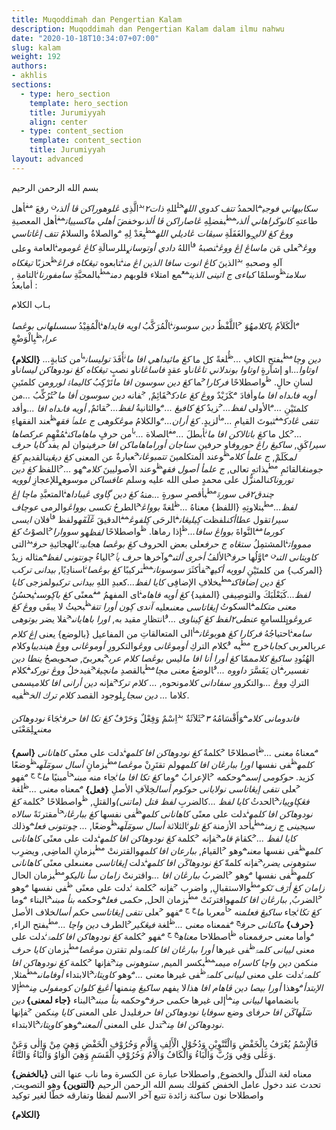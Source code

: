 ```yaml
---
title: Muqoddimah dan Pengertian Kalam
description: Muqoddimah dan Pengertian Kalam dalam ilmu nahwu
date: "2020-10-18T10:34:07+07:00"
slug: kalam
weight: 192
authors:
- akhlis
sections:
  - type: hero_section
    template: hero_section
    title: Jurumiyyah
    align: center
  - type: content_section
    template: content_section
    title: Jurumiyyah
layout: advanced
---
```


<p class="text-khat">بسم الله الرحمن الرحيم</p>

<p class="text-matan">
    <span class="relative"><i class="text-pegon -right-2">سكابيهاني فوجي</i><sup class="text-sup">م</sup>الحمدُ </span>
    <span class="relative"><i class="text-pegon right-4">تتف كدوي الله</i><sup class="text-sup">خ</sup><sup class="text-sub">ل</sup>للهِ </span>
    <span class="relative"><i class="text-pegon right-6">ذات</i><i class="text-rujuk">٢</i><sup class="text-sup">بد</sup>الَّذِى </span>
    <span class="relative"><i class="text-pegon right-6">ڠلوهوراكن ڤا ألذى</i><sup class="text-sup">ن</sup> رفعَ</span>
    <span class="relative"><i class="text-pegon right-0"></i><sup class="text-sup">مف</sup>أهل طاعتهِ </span>
    <span class="relative"><i class="text-pegon right-12">كانوڬراهاني ألذى</i><sup class="text-sup">مط</sup>بفضلِهِ </span>
    <span class="relative"><i class="text-pegon right-12">ڠاصاراكن ڤا ألذى</i>وخفضَ </span>
    <span class="relative"><i class="text-pegon right-12">أهلي ماكسييات</i><sup class="text-sup">مف</sup>أهل المعصيةِ </span>
    <span class="relative"><i class="text-pegon right-12">ووڠ كڠ لالي</i><sub class="text-sub">ج</sub>والغَفَلَةِ</span>
    <span class="relative"><i class="text-pegon right-12">سيڤات ڠاديلي الله</i><sup class="text-sup">مط</sup>بِعَدْ لِهِ </span>
    <span class="relative"><i class="text-pegon right-12"></i><sup class="text-sup">م</sup>والصلاةُ والسلامُ </span>
    <span class="relative"><i class="text-pegon right-12">تتف إڠاتاسي ووڠ</i><sup class="text-sup">خ</sup>على مَن </span>
    <span class="relative"><i class="text-pegon right-12">ماساڠ إڠ ووڠ</i><sup class="text-sup">ن</sup>نصبهُ </span>
    <span class="relative"><i class="text-pegon right-12"></i><sup class="text-sup">فا</sup>اللهُ </span>
    <span class="relative"><i class="text-pegon right-12">دادي أوتوسان</i><sub class="text-sub">ع</sub>للرسالَةِ </span>
    <span class="relative"><i class="text-pegon right-12">كاڠ ڠوموم</i><sup class="text-sup">ن</sup>العامة  </span>
    <span class="relative">وعلى آلهِ وصحبهِ </span>
    <span class="relative"><i class="text-pegon right-12"></i><sup class="text-sup">بد</sup>الذينَ </span>
    <span class="relative"><i class="text-pegon right-12">كاڠ انوت سافا الذين اڠ من</i><sup class="text-sup">ن</sup>تابعوه </span>
    <span class="relative"><i class="text-pegon right-12">تيڠكاه فراڠ</i><sup class="text-sup">ظ</sup>حزبًا </span>
    <span class="relative"><i class="text-pegon right-12">تيڠكاه سلامت</i><sup class="text-sup">ظ</sup>وسلمًا </span>
    <span class="relative"><i class="text-pegon right-12">كباءى ج اتينى الذين</i><sup class="text-sup">مع</sup>مع امتلاء قلوبهم </span>
    <span class="relative"><i class="text-pegon right-12">دمن</i><sup class="text-sup">مط</sup>بالمحبَّةِ </span>
    <span class="relative"><i class="text-pegon right-12">سامفورنا</i><sup class="text-sup">ن</sup>التامةِ </span>
    <span class="relative">, أمابعدُ :</span>
</p>

<p class="text-khat">بـاب الكلام</p>

<p class="text-matan">
    <span class="relative"><i class="text-pegon right-12"></i><sup class="text-sup">م</sup>الْكَلاَمُ </span>
    <span class="relative"><i class="text-pegon right-0">ياكلام</i>هُوَ </span>
    <span class="relative"><i class="text-pegon right-12"></i><sup class="text-sup">خ</sup>اللَّفْظُ </span>
    <span class="relative"><i class="text-pegon right-0">دين سوسون</i><sup class="text-sup">ن</sup>الْمُرَكَّبُ </span>
    <span class="relative"><i class="text-pegon right-0">اويه فايداه</i><sup class="text-sup">ن</sup>الْمُفِيْدُ </span>
    <span class="relative"><i class="text-pegon right-0">سىسىلهانى بوڠصا عراب</i><sup class="text-sup">ظ</sup>بِالْوَضْعِ</span>
</p>

<p class="text-sarah">
    <span class="relative"><strong>{الكلام}</strong></span>
    <span class="relative"><i class="text-pegon right-12">...دين وچا</i><sup class="text-sup">مط</sup>بفتحِ الكافِ </span>
    <span class="relative"><i class="text-pegon right-12">...</i><sup class="text-sup">ظُ</sup>لغةً </span>
    <span class="relative"><i class="text-pegon right-12"></i>كل ما </span>
    <span class="relative"><i class="text-pegon right-0">كڠ مائيداهي افا ما</i><sup class="text-sup">ن</sup>أَفَدَ </span>
    <span class="relative"><i class="text-pegon right-10">توليسان</i><sup class="text-sup">با</sup>من كتابةٍ </span>
    <span class="relative"><i class="text-pegon right-4">اوتاوا...</i>او إشارةٍ </span>
    <span class="relative"><i class="text-pegon right-4">اوتاوا بوندلاني تاڠان</i>او عقدٍ </span>
    <span class="relative"><i class="text-pegon right-4">فاساڠان</i>او نصبٍ </span>
    <span class="relative"><i class="text-pegon right-2">تيڠكاه كڠ نودوهاكن ليسان</i>او لسانِ حالٍ.</span>
    <span class="relative"><i class="text-pegon right-12"></i><sup class="text-sup">ظ</sup>واصطلاحًا </span>
    <span class="relative"><i class="text-pegon right-0">فركارا</i><sup class="text-sup">خ</sup>ما </span>
    <span class="relative"><i class="text-pegon right-4">كڠ دين سوسون افا ما</i>تَرْكِبُ </span>
    <span class="relative"><i class="text-pegon right-4">كاليماۃ لورو</i>من كلمتَينِ </span>
    <span class="relative"><i class="text-pegon right-0">أويه فاٸداه افا ما</i>وأفادَ </span>
    <span class="relative"><i class="text-pegon right-0"></i><sup class="text-sup">م</sup>كَزَيْدٌ </span>
    <span class="relative"><i class="text-pegon right-2">ووڠ كڠ عادك</i><sup class="text-sup">خ</sup>قَائِمٌ, </span>
    <span class="relative"><i class="text-pegon right-12"></i><sup class="text-sup">ج</sup>فانه </span>
    <span class="relative"><i class="text-pegon right-0">دين سوسون أفا ما</i><sup class="text-sup">خ</sup>تُرُكِّبُ </span>
    <span class="relative"><i class="text-pegon right-12">...</i>من كلمتَيْنِ </span>
    <span class="relative"><i class="text-pegon right-12">...</i><sup class="text-sup">م</sup>الأولى </span>
    <span class="relative"><i class="text-pegon right-12">لفظ...</i><sup class="text-sup">خ</sup>زيدٌ </span>
    <span class="relative"><i class="text-pegon right-0">كڠ كافيڠ ...</i><sup class="text-sup">م</sup>والثانيةُ </span>
    <span class="relative"><i class="text-pegon right-0">لفظ...</i><sup class="text-sup">خ</sup>قائمٌ, </span>
    <span class="relative"><i class="text-pegon right-0">أويه فاٸداه افا ...</i>وأفد </span>
    <span class="relative"><i class="text-pegon right-6">تتفى ڠادك</i><sup class="text-sup">مف</sup>ثبوتَ القيامِ </span>
    <span class="relative"><i class="text-pegon right-2">...</i><sup class="text-sup">ما</sup>لزيدٍ. </span>
    <span class="relative"><i class="text-pegon right-0">كڠ أران...</i><sup class="text-sup">م</sup>والكلامُ </span>
    <span class="relative"><i class="text-pegon right-2">موڠڬوهى ج علمٲ فقه</i><sup class="text-sup">ظ</sup>عند الفقهاءِ </span>
    <span class="relative"><i class="text-pegon right-2">...</i><sup class="text-sup">خ</sup>كل ما </span>
    <span class="relative"><i class="text-pegon right-2">كڠ باتالاكن افا ما</i><sup class="text-sup">ن</sup>أبطلَ </span>
    <span class="relative"><i class="text-pegon right-2">...</i><sup class="text-sup">مف</sup>الصلاة </span>
    <span class="relative"><i class="text-pegon right-2">...</i><sup class="text-sup">با</sup>من حرفٍ </span>
    <span class="relative"><i class="text-pegon right-2">ماهاماكن</i><sup class="text-sup">ن</sup>مُفْهِمٍ </span>
    <span class="relative"><i class="text-pegon right-0">عركصاها سيرا</i>كَقِ, </span>
    <span class="relative"><i class="text-pegon right-4">ساكيڠ راڠ حوروف</i>او حرفينِ </span>
    <span class="relative"><i class="text-pegon right-4">سناجان أوراماهاماكن افا حرفين</i>وان لم يفد </span>
    <span class="relative"><i class="text-pegon right-4">كايا حرف لم</i>كَلَمْ, </span>
    <span class="relative"><i class="text-pegon right-4">ج علمأ كلام</i><sup class="text-sup">ظ</sup>وعند المتكلمينَ </span>
    <span class="relative"><i class="text-pegon right-4">تتمبوڠان</i><sup class="text-sup">خ</sup>عبارةٌ </span>
    <span class="relative"><i class="text-pegon right-4"></i>عن المعنى </span>
    <span class="relative"><i class="text-pegon right-4">كڠ ديڠين</i>القديمِ </span>
    <span class="relative"><i class="text-pegon right-4">كڠ جومنڠ</i>القائمِ </span>
    <span class="relative"><i class="text-pegon right-4"></i><sup class="text-sup">مط</sup>بذاتهِ تعالى, </span>
    <span class="relative"><i class="text-pegon right-4">ج علمأ أصول فقه</i><sup class="text-sup">ظ</sup>وعند الأصوليينَ </span>
    <span class="relative"><i class="text-pegon right-4">كلام</i><sup class="text-sup">م</sup>هو </span>
    <span class="relative"><i class="text-pegon right-4">...</i><sup class="text-sup">خ</sup>اللفظ </span>
    <span class="relative"><i class="text-pegon right-4">كڠ دين توروناكن</i>المنزُّل </span>
    <span class="relative"><i class="text-pegon right-4"></i>على محمدٍ </span>
    <span class="relative"><i class="text-pegon right-4"></i>صلى الله عليه وسلم </span>
    <span class="relative"><i class="text-pegon right-4">عافساكن موسوه</i><sub class="text-sub">ع</sub>للإعجازِ </span>
    <span class="relative"><i class="text-pegon right-4">لوويه چندق٢قى سورۃ</i><sup class="text-sup">مط</sup>بأقصرِ سورةٍ </span>
    <span class="relative"><i class="text-pegon right-4">...</i>منهُ </span>
    <span class="relative"><i class="text-pegon right-4">كڠ دين ڳاوى ڠيباداه</i><sup class="text-sup">ن</sup>المتعبَّدِ </span>
    <span class="relative"><i class="text-pegon right-4">ماچا إڠ لفظ...</i><sup class="text-sup">مط</sup>بتلاوتِهِ </span>
    <span class="relative"><i class="text-pegon right-4"></i>{اللفظ} </span>
    <span class="relative"><i class="text-pegon right-4"></i>معناهُ </span>
    <span class="relative"><i class="text-pegon right-4">...</i><sup class="text-sup">ظ</sup>لغةً </span>
    <span class="relative"><i class="text-pegon right-4">بوواڠ</i><sup class="text-sup">خ</sup>الطرحُ </span>
    <span class="relative"><i class="text-pegon right-4">تكسى بوواڠ</i>والرمى </span>
    <span class="relative"><i class="text-pegon right-4">عوچاف سيرا</i>تقول </span>
    <span class="relative"><i class="text-pegon right-4">عطاأكن</i>لفظت </span>
    <span class="relative"><i class="text-pegon right-4">ڮيليڠان</i><sup class="text-sup">ف</sup>الرحَى </span>
    <span class="relative"><i class="text-pegon right-4">ڮلفوڠ</i><sup class="text-sup">مف</sup>الدقيقَ </span>
    <span class="relative"><i class="text-pegon right-4">ڠٓلٓفٓه</i>ولفظ </span>
    <span class="relative"><i class="text-pegon right-4"></i><sup class="text-sup">فا</sup>فلان </span>
    <span class="relative"><i class="text-pegon right-4">ايسى كورما</i><sup class="text-sup">مف</sup>النَّواةَ </span>
    <span class="relative"><i class="text-pegon right-4">بوواڠ سافا...</i><sup class="text-sup">ظ</sup>إذا رماها. </span>
    <span class="relative"><i class="text-pegon right-4"></i><sup class="text-sup">ظ</sup>واصطلاحًا </span>
    <span class="relative"><i class="text-pegon right-4">لفظ</i>هو </span>
    <span class="relative"><i class="text-pegon right-4">سووارا</i><sup class="text-sup">خ</sup>الصوْتُ </span>
    <span class="relative"><i class="text-pegon right-4">كڠ ممووات</i><sup class="text-sup">ن</sup>المشتمِلُ </span>
    <span class="relative"><i class="text-pegon right-4">ستڠاه ج حرف</i>على بعض الحروف </span>
    <span class="relative"><i class="text-pegon right-4">كڠ بوڠصا هجاٸيۃ</i><sup class="text-sup">ن</sup>الهجائيةِ </span>
    <span class="relative"><i class="text-pegon right-4">حرف</i><sup class="text-sup">بد</sup>التى </span>
    <span class="relative"><i class="text-pegon right-4">كاويتانى التى</i><sup class="text-sup">ن م</sup>اوَّلُها </span>
    <span class="relative"><i class="text-pegon right-4">حرف</i><sup class="text-sup">خ</sup>الألفُ </span>
    <span class="relative"><i class="text-pegon right-4">أخرى ألتى</i><sup class="text-sup">م</sup>وآخرها </span>
    <span class="relative"><i class="text-pegon right-4">حرف يٲ</i><sup class="text-sup">خ</sup>الياءُ </span>
    <span class="relative"><i class="text-pegon right-4">چونتونى لفظ</i><sup class="text-sup">م</sup>مثاله زيدٌ </span>
    <span class="relative"><i class="text-pegon right-4"></i>{المركب} </span>
    <span class="relative"><i class="text-pegon right-4"></i>من كلمتَيْنِ </span>
    <span class="relative"><i class="text-pegon right-4">لوويه أكيه</i><sup class="text-sup">ج</sup>فأكثَرَ </span>
    <span class="relative"><i class="text-pegon right-4">سوسونان</i><sup class="text-sup">مط</sup>تركيبًا </span>
    <span class="relative"><i class="text-pegon right-4">كڠ بوڠصا</i><sup class="text-sup">ن</sup>اسنادِيًا, </span>
    <span class="relative"><i class="text-pegon right-4">بيدانى تركب كڠ دين إضافاكن</i><sup class="text-sup">مط</sup>بخلافِ الإضافِى </span>
    <span class="relative"><i class="text-pegon right-4">كايا لفظ...</i>كعبدِ اللهِ </span>
    <span class="relative"><i class="text-pegon right-4">بيدانى تركب</i>ولمزجى </span>
    <span class="relative"><i class="text-pegon right-4">كايا لفظ...</i>كَبَعْلَبَكَ </span>
    <span class="relative"><i class="text-pegon right-4"></i>والتوصِيفى </span>
    <span class="relative"><i class="text-pegon right-4"></i>{المفيد} </span>
    <span class="relative"><i class="text-pegon right-4">كڠ أويه فاهام</i><sup class="text-sup">ن</sup>اى المفهمُ </span>
    <span class="relative"><i class="text-pegon right-4"></i><sup class="text-sup">مف</sup>معنًى </span>
    <span class="relative"><i class="text-pegon right-4">كڠ باڮوسى</i><sup class="text-sup">ن</sup>يحسُنُ </span>
    <span class="relative"><i class="text-pegon right-4">معنى متكلم</i><sup class="text-sup">ف</sup>السكوتُ </span>
    <span class="relative"><i class="text-pegon right-4">إيڠاتاسى معنى</i>عليه </span>
    <span class="relative"><i class="text-pegon right-4">آندى ڮون أورا تتف</i><sup class="text-sup">ظ</sup>بحيثُ لا يبقَى </span>
    <span class="relative"><i class="text-pegon right-4">ووڠ كڠ عروڠو</i><sub class="text-sub">ل</sub>للسامعِ </span>
    <span class="relative"><i class="text-pegon right-4">عنطى٢لفظ كڠ ڮيناوى ...</i><sup class="text-sup">ف</sup>انتظارِ مقيد به, </span>
    <span class="relative"><i class="text-pegon right-4">اورا باهايانى</i><sup class="text-sup">ج</sup>فلا يضر </span>
    <span class="relative"><i class="text-pegon right-4">بوتوهى سامع</i><sup class="text-sup">ن</sup>احتياجُهُ </span>
    <span class="relative"><i class="text-pegon right-4">فركارا كڠ هوبوڠان</i><sup class="text-sup">ما</sup>الى المتعالقاتِ </span>
    <span class="relative"><i class="text-pegon right-4"></i>من المفاعيل </span>
    <span class="relative"><i class="text-pegon right-4"></i>{بالوضع} </span>
    <span class="relative"><i class="text-pegon right-4"></i>يعنى </span>
    <span class="relative"><i class="text-pegon right-4">إڠ كلام عرب</i>العربى </span>
    <span class="relative"><i class="text-pegon right-4">كجابا</i>خرج </span>
    <span class="relative"><i class="text-pegon right-4"></i><sup class="text-sup">مط</sup>به </span>
    <span class="relative"><i class="text-pegon right-4"></i><sup class="text-sup">ف</sup>كلام التركِ </span>
    <span class="relative"><i class="text-pegon right-4">أوموڠانى ووڠ</i>والتكرورِ </span>
    <span class="relative"><i class="text-pegon right-4">أوموڠانى ووڠ هيندييا</i>وكلام الهُنُودِ </span>
    <span class="relative"><i class="text-pegon right-4">ساكيڠ كلام</i>ممّا </span>
    <span class="relative"><i class="text-pegon right-4">كڠ أورا أنا افا ما</i>ليس </span>
    <span class="relative"><i class="text-pegon right-4">بوڠصا كلام عرب</i><sup class="text-sup">خ</sup>بعربىّ, </span>
    <span class="relative"><i class="text-pegon right-4">صح</i>ويصحُ </span>
    <span class="relative"><i class="text-pegon right-4">ينطا دين تفسيرى</i><sup class="text-sup">ف</sup>ان يَفَسَّرَ </span>
    <span class="relative"><i class="text-pegon right-4">داووه ...</i><sup class="text-sup">ف</sup>الوضعُ </span>
    <span class="relative"><i class="text-pegon right-4">معنى مچا</i><sup class="text-sup">مط</sup>بالقصدِ </span>
    <span class="relative"><i class="text-pegon right-4">مانچيڠ</i><sup class="text-sup">ج</sup>فيدخلُ </span>
    <span class="relative"><i class="text-pegon right-4">ووڠ توركى</i><sup class="text-sup">ف</sup>كلام التركِ </span>
    <span class="relative"><i class="text-pegon right-4">ووڠ ...</i>والتكرورِ </span>
    <span class="relative"><i class="text-pegon right-4">سفادانى كلام</i>ونحوه, </span>
    <span class="relative"><i class="text-pegon right-4">... كلام ترك</i><sup class="text-sup">ج</sup>فإنه </span>
    <span class="relative"><i class="text-pegon right-4">دين أرانى افا كلام</i>يسمى </span>
    <span class="relative"><i class="text-pegon right-4"></i>كلاما </span>
    <span class="relative"><i class="text-pegon right-4">... دين سجا</i><sub class="text-sub">ع</sub>لوجود القصد </span>
    <span class="relative"><i class="text-pegon right-4">كلام ترك الخ</i><sup class="text-sup">ظ</sup>فيه.</span>
</p>

<p class="text-matan">
    <span class="relative"><i class="text-pegon right-0">فاندومانى كلام</i><sup class="text-sup">م</sup>وَأَقْسَامُهُ </span>
    <span class="relative"><i class="text-pegon right-0">٣</i><sup class="text-sup">خ</sup>ثَلاَثَةٌ </span>
    <span class="relative"><i class="text-pegon right-0"></i><sup class="text-sup">بد</sup>اِسْمٌ </span>
    <span class="relative"><i class="text-pegon right-0"></i><sup class="text-sup"></sup>وَفِعْلٌ </span>
    <span class="relative"><i class="text-pegon right-0"></i><sup class="text-sup"></sup>وَحَرْفٌ </span>
    <span class="relative"><i class="text-pegon right-0">كڠ تكا افا حرف</i><sup class="text-sup">ن</sup>جَاءَ </span>
    <span class="relative"><i class="text-pegon right-0">نودوهاكن معنى</i><sub class="text-sub">ع</sub>لِمَعْنَى</span>
</p>

<p class="text-sarah">
	<span class="relative"><strong>{اسم} </strong></span>
    <span class="relative"><i class="text-pegon right-0"></i><sup class="text-sup">م</sup>معناهُ </span>
    <span class="relative"><i class="text-pegon right-0">معنى ...</i><sup class="text-sup">ظ</sup>اصطلاحًا </span>
    <span class="relative"><i class="text-pegon right-0"></i><sup class="text-sup">خ</sup>كلمةٌ </span>
    <span class="relative"><i class="text-pegon right-0">كڠ نودوهاكن افا كلمه</i><sup class="text-sup">ن</sup>دلت </span>
    <span class="relative"><i class="text-pegon right-0"></i><sup class="text-sup"></sup>على معنًى </span>
    <span class="relative"><i class="text-pegon right-0">كاهانانى كلمه</i><sup class="text-sup">ظ</sup>فى نفسها </span>
    <span class="relative"><i class="text-pegon right-0">اورا ببارڠان افا كلمه</i><sup class="text-sup"></sup>ولم تقتَرِنْ </span>
    <span class="relative"><i class="text-pegon right-0">موڠصا</i><sup class="text-sup">مط</sup>بزمانٍ </span>
    <span class="relative"><i class="text-pegon right-0">أسال سومٓلٓهى</i><sup class="text-sup">ظ</sup>وضعًا </span>
    <span class="relative"><i class="text-pegon right-0"></i><sup class="text-sup"></sup>كزيد. </span>
    <span class="relative"><i class="text-pegon right-0">حوكومى إسم</i><sup class="text-sup">م</sup>وحكمه </span>
    <span class="relative"><i class="text-pegon right-0"></i><sup class="text-sup">خ</sup>الإعرابُ </span>
    <span class="relative"><i class="text-pegon right-0"></i><sup class="text-sup">م</sup>وما </span>
    <span class="relative"><i class="text-pegon right-0">كڠ تكا افا ما</i><sup class="text-sup">ن</sup>جاء </span>
    <span class="relative"><i class="text-pegon right-0"></i><sup class="text-sup"></sup>منه </span>
    <span class="relative"><i class="text-pegon right-0">مبنى</i><sup class="text-sup">حا</sup>مبنيًا </span>
    <span class="relative"><i class="text-pegon right-0">ما</i><sup class="text-sup">خ ج م</sup>فهو </span>
    <span class="relative"><i class="text-pegon right-0"></i><sup class="text-sup">خ</sup>على </span>
    <span class="relative"><i class="text-pegon right-0">نتفى إيڠاتاسى نولايانى حوكوم أسال</i><sup class="text-sup"></sup>خِلاَفِ الأصلِ </span>
	<span class="relative"><strong>{فعل} </strong></span>
    <span class="relative"><i class="text-pegon right-0"></i><sup class="text-sup">م</sup>معناه </span>
    <span class="relative"><i class="text-pegon right-0">معنى ...</i><sup class="text-sup">ظ</sup>لغة </span>
    <span class="relative"><i class="text-pegon right-0">فڠڮاوييان</i><sup class="text-sup">خ</sup>الحدثُ </span>
    <span class="relative"><i class="text-pegon right-0">كايا لفظ ...</i><sup class="text-sup"></sup>كالضربِ </span>
    <span class="relative"><i class="text-pegon right-0">لفظ قتل (ماتنى)</i><sup class="text-sup"></sup>والقتلِ,</span>
    <span class="relative"><i class="text-pegon right-0"></i><sup class="text-sup">ظ</sup>واصطلاحًا </span>
    <span class="relative"><i class="text-pegon right-0"></i><sup class="text-sup">خ</sup>كلمة </span>
    <span class="relative"><i class="text-pegon right-0">كڠ نودوهاكن افا كلمه</i><sup class="text-sup">ن</sup>دلت </span>
    <span class="relative"><i class="text-pegon right-0"></i><sup class="text-sup"></sup>على معنًى </span>
    <span class="relative"><i class="text-pegon right-0">كاهانانى كلمه</i><sup class="text-sup">ظ</sup>فى نفسها </span>
    <span class="relative"><i class="text-pegon right-0">كڠ ببارڠان</i><sup class="text-sup">حا</sup>مقترنَةً </span>
    <span class="relative"><i class="text-pegon right-0">سالاه سيجينى ج زمن</i><sup class="text-sup">مط</sup>بأحد الأزمنة </span>
    <span class="relative"><i class="text-pegon right-0">كڠ تلو</i><sup class="text-sup">ن</sup>الثلاثة </span>
    <span class="relative"><i class="text-pegon right-0">أسال سومٓلٓهى</i><sup class="text-sup">ظ</sup>وضعًا, </span>
    <span class="relative"><i class="text-pegon right-0">... چونتونى فعل</i><sup class="text-sup">م</sup>وذلك </span>
    <span class="relative"><i class="text-pegon right-0">كايا لفظ ...</i><sup class="text-sup">خ</sup>كقامَ </span>
    <span class="relative"><i class="text-pegon right-0">قام</i><sup class="text-sup">ج</sup>فإنه </span>
    <span class="relative"><i class="text-pegon right-0"></i><sup class="text-sup">خ</sup>كلمة </span>
    <span class="relative"><i class="text-pegon right-0">كڠ نودوهاكن افا كلمه</i><sup class="text-sup">ن</sup>دلت </span>
    <span class="relative"><i class="text-pegon right-0"></i><sup class="text-sup"></sup>على معنًى </span>
    <span class="relative"><i class="text-pegon right-0">كاهانانى كلمه</i><sup class="text-sup">ظ</sup>فى نفسها </span>
    <span class="relative"><i class="text-pegon right-0">معنى</i><sup class="text-sup">م</sup>وهو </span>
    <span class="relative"><i class="text-pegon right-0"></i><sup class="text-sup">خ</sup>القيامُ, </span>
    <span class="relative"><i class="text-pegon right-0">ببارعان افا كلمه</i><sup class="text-sup"></sup>والقترنتْ </span>
    <span class="relative"><i class="text-pegon right-0"></i><sup class="text-sup">مط</sup>بزمانِ الماضِى, </span>
    <span class="relative"><i class="text-pegon right-0"></i><sup class="text-sup"></sup>ويضرِب </span>
    <span class="relative"><i class="text-pegon right-0">ستوهونى يضرب</i><sup class="text-sup">ج</sup>فإنه </span>
    <span class="relative"><i class="text-pegon right-0"></i><sup class="text-sup"></sup>كلمةّ </span>
    <span class="relative"><i class="text-pegon right-0">كڠ نودوهاكٓن افا كلمه</i><sup class="text-sup">ن</sup>دلت </span>
    <span class="relative"><i class="text-pegon right-0">إيڠاتاسى معنى</i><sup class="text-sup"></sup>على معنًى </span>
    <span class="relative"><i class="text-pegon right-0">كاهانانى كلمه</i><sup class="text-sup">ظ</sup>فى نفسها </span>
    <span class="relative"><i class="text-pegon right-0"></i><sup class="text-sup">م</sup>وهو </span>
    <span class="relative"><i class="text-pegon right-0"></i><sup class="text-sup">خ</sup>الضربُ </span>
    <span class="relative"><i class="text-pegon right-0">ببارڠان افا ...</i><sup class="text-sup"></sup>واقترنتْ </span>
    <span class="relative"><i class="text-pegon right-0">زامان سأ ناليكو</i><sup class="text-sup">مط</sup>بزمان الحال </span>
    <span class="relative"><i class="text-pegon right-0">زامان كڠ أرٓف تٓكو</i><sup class="text-sup">مط</sup>والاستقبالِ, </span>
    <span class="relative"><i class="text-pegon right-0"></i><sup class="text-sup"></sup>واضرب </span>
    <span class="relative"><i class="text-pegon right-0"></i><sup class="text-sup">ج</sup>فإنه </span>
    <span class="relative"><i class="text-pegon right-0"></i><sup class="text-sup">خ</sup>كلمة </span>
    <span class="relative"><i class="text-pegon right-0"></i><sup class="text-sup">ن</sup>دلت </span>
    <span class="relative"><i class="text-pegon right-0"></i><sup class="text-sup"></sup>على معنًى </span>
    <span class="relative"><i class="text-pegon right-0"></i><sup class="text-sup">ظ</sup>فى نفسها </span>
    <span class="relative"><i class="text-pegon right-0"></i><sup class="text-sup">م</sup>وهو </span>
    <span class="relative"><i class="text-pegon right-0"></i><sup class="text-sup">خ</sup>الضربُ, </span>
    <span class="relative"><i class="text-pegon right-0">ببارڠان افا كلمه</i><sup class="text-sup"></sup>واقترنَتْ </span>
    <span class="relative"><i class="text-pegon right-0"></i><sup class="text-sup">مط</sup>بزمان الحل, </span>
    <span class="relative"><i class="text-pegon right-0">حكمى فعل</i><sup class="text-sup">م</sup>وحكمه </span>
    <span class="relative"><i class="text-pegon right-0">بنأ مبنى</i><sup class="text-sup">خ</sup>البناء </span>
    <span class="relative"><i class="text-pegon right-0"></i><sup class="text-sup">م</sup>وما </span>
    <span class="relative"><i class="text-pegon right-0">كڠ تڬا</i><sup class="text-sup">ن</sup>جاء </span>
    <span class="relative"><i class="text-pegon right-0">ساكيڠ فعل</i><sup class="text-sup"></sup>منه </span>
    <span class="relative"><i class="text-pegon right-0"></i><sup class="text-sup">حا</sup>معربا </span>
    <span class="relative"><i class="text-pegon right-0">ما</i><sup class="text-sup">خ ج م</sup>فهو</span>
    <span class="relative"><i class="text-pegon right-0"></i><sup class="text-sup">خ</sup>على </span>
    <span class="relative"><i class="text-pegon right-0">نتفى إيڠاتاسى حكم أسال</i><sup class="text-sup"></sup>خلاف الأصل</span>
	<span class="relative"><strong>{حرف} </strong></span>
    <span class="relative"><i class="text-pegon right-0">ماكنانى حرف</i><sup class="text-sup">ج م</sup>فمعناه </span>
    <span class="relative"><i class="text-pegon right-0">معنى ...</i><sup class="text-sup">ظ</sup>لغة </span>
    <span class="relative"><i class="text-pegon right-0">فيڠڬير</i><sup class="text-sup">خ</sup>الطرف </span>
    <span class="relative"><i class="text-pegon right-0">دين واچا ...</i><sup class="text-sup">مط</sup>بفتح الراء, </span>
    <span class="relative"><i class="text-pegon right-0"></i><sup class="text-sup">م</sup>وأما </span>
    <span class="relative"><i class="text-pegon right-0">معنى حرف</i><sup class="text-sup"></sup>معناه </span>
    <span class="relative"><i class="text-pegon right-0"></i><sup class="text-sup">ظ</sup>اصطلاحا </span>
    <span class="relative"><i class="text-pegon right-0">معناه</i><sup class="text-sup">خ ج م</sup>فهو </span>
    <span class="relative"><i class="text-pegon right-0"></i><sup class="text-sup">خ</sup>كلمة </span>
    <span class="relative"><i class="text-pegon right-0">كڠ نودوهاكن افا كلمۃ</i><sup class="text-sup">ن</sup>دلت </span>
    <span class="relative"><i class="text-pegon right-0"></i><sup class="text-sup"></sup>على معنى </span>
    <span class="relative"><i class="text-pegon right-0">لييانى كلمۃ</i><sup class="text-sup">ظ</sup>فى غيرها </span>
    <span class="relative"><i class="text-pegon right-0">أورا ببارڠان افا كلمۃ</i><sup class="text-sup"></sup>ولم تقترن </span>
    <span class="relative"><i class="text-pegon right-0">موڠصا</i><sup class="text-sup">مط</sup>بزمان </span>
    <span class="relative"><i class="text-pegon right-0">كايا حرف من</i><sup class="text-sup"></sup>كمن </span>
    <span class="relative"><i class="text-pegon right-0">دين واچا كاسراه ميمى</i><sup class="text-sup">مط</sup>بكسر الميم, </span>
    <span class="relative"><i class="text-pegon right-0">ستوهونى مِن</i><sup class="text-sup">ج</sup>فإنها </span>
    <span class="relative"><i class="text-pegon right-0"></i><sup class="text-sup">خ</sup>كلمة </span>
    <span class="relative"><i class="text-pegon right-0">كڠ نودوهاكن افا كلمۃ</i><sup class="text-sup">ن</sup>دلت </span>
    <span class="relative"><i class="text-pegon right-0"></i><sup class="text-sup"></sup>على معنى </span>
    <span class="relative"><i class="text-pegon right-0">لييانى كلمۃ</i><sup class="text-sup">ظ</sup>فى غيرها</span>
    <span class="relative"><i class="text-pegon right-0">معنى ...</i><sup class="text-sup">م</sup>وهو </span>
    <span class="relative"><i class="text-pegon right-0">كاويتان</i><sup class="text-sup">خ</sup>الابتداء </span>
    <span class="relative"><i class="text-pegon right-0">أوفامانى</i><sup class="text-sup">مط</sup>مثلا, </span>
    <span class="relative"><i class="text-pegon right-0">الإبتدأ</i><sup class="text-sup">م</sup>وهذا </span>
    <span class="relative"><i class="text-pegon right-0">أورا بيصا دين ڤاهام افا هذا</i><sup class="text-sup"></sup>لا يفهم </span>
    <span class="relative"><i class="text-pegon right-0">ساكيڠ مِن</i><sup class="text-sup"></sup>منها </span>
    <span class="relative"><i class="text-pegon right-0">أڠيڠ كلوان كومفولى مِن</i><sup class="text-sup">مط</sup>إلا بانضمامها </span>
    <span class="relative"><i class="text-pegon right-0">لييانى مِن</i><sup class="text-sup">ما</sup>إلى غيرها </span>
    <span class="relative"><i class="text-pegon right-0">حكمى حرف</i><sup class="text-sup">م</sup>وحكمه </span>
    <span class="relative"><i class="text-pegon right-0">بنأ مبنى</i><sup class="text-sup">خ</sup>البناء </span>
	<span class="relative"><strong>{جاء لمعنى} </strong></span>
    <span class="relative"><i class="text-pegon right-0">دين سٓلٓهاكٓن افا حرف</i><sup class="text-sup"></sup>اى وضع </span>
    <span class="relative"><i class="text-pegon right-0">سوفايا نودوهاكن افا حرف</i><sup class="text-sup"></sup>ليدل </span>
    <span class="relative"><i class="text-pegon right-0"></i><sup class="text-sup"></sup>على المعنى </span>
    <span class="relative"><i class="text-pegon right-0">كايا مِن</i><sup class="text-sup"></sup>كمن </span>
    <span class="relative"><i class="text-pegon right-0"></i><sup class="text-sup">ج</sup>فإنها </span>
    <span class="relative"><i class="text-pegon right-0">نودوهاكن افا مِن</i><sup class="text-sup">خ</sup>تدل </span>
    <span class="relative"><i class="text-pegon right-0"></i><sup class="text-sup"></sup>على المعنى </span>
    <span class="relative"><i class="text-pegon right-0">ألمعنى</i><sup class="text-sup">م</sup>وهو </span>
    <span class="relative"><i class="text-pegon right-0">كاويتان</i><sup class="text-sup">خ</sup>الابتداء.</span>
</p>

<p class="text-matan">
    <span class="relative"><i class="text-pegon right-0"></i><sup class="text-sup"></sup>فَالْإِسْمُ </span>
    <span class="relative"><i class="text-pegon right-0"></i><sup class="text-sup"></sup>يُعْرَفُ </span>
    <span class="relative"><i class="text-pegon right-0"></i><sup class="text-sup"></sup>بِالْخَفْضِ </span>
    <span class="relative"><i class="text-pegon right-0"></i><sup class="text-sup"></sup>وَالْتَّنْوِيْنِ </span>
    <span class="relative"><i class="text-pegon right-0"></i><sup class="text-sup"></sup>وَدُخُوْلِ الْأَلِفِ </span>
    <span class="relative"><i class="text-pegon right-0"></i><sup class="text-sup"></sup>وَالَّامِ </span>
    <span class="relative"><i class="text-pegon right-0"></i><sup class="text-sup"></sup>وَحُرُوْفِ الْخَفْضِ </span>
    <span class="relative"><i class="text-pegon right-0"></i><sup class="text-sup"></sup>وَهِىَ </span>
    <span class="relative"><i class="text-pegon right-0"></i><sup class="text-sup"></sup>مِنْ </span>
    <span class="relative"><i class="text-pegon right-0"></i><sup class="text-sup"></sup>وَاِلٰى </span>
    <span class="relative"><i class="text-pegon right-0"></i><sup class="text-sup"></sup>وَعَنْ </span>
    <span class="relative"><i class="text-pegon right-0"></i><sup class="text-sup"></sup>وَعَلٰى </span>
    <span class="relative"><i class="text-pegon right-0"></i><sup class="text-sup"></sup>وَفِي </span>
    <span class="relative"><i class="text-pegon right-0"></i><sup class="text-sup"></sup>وَرُبَّ </span>
    <span class="relative"><i class="text-pegon right-0"></i><sup class="text-sup"></sup>وَالْبَاءُ </span>
    <span class="relative"><i class="text-pegon right-0"></i><sup class="text-sup"></sup>وَالْكَافُ </span>
    <span class="relative"><i class="text-pegon right-0"></i><sup class="text-sup"></sup>وَالَّامُ </span>
    <span class="relative"><i class="text-pegon right-0"></i><sup class="text-sup"></sup>وَحُرُوْفِ الْقَسَمِ </span>
    <span class="relative"><i class="text-pegon right-0"></i><sup class="text-sup"></sup>وَهِيَ </span>
    <span class="relative"><i class="text-pegon right-0"></i><sup class="text-sup"></sup>الْوَاوُ </span>
    <span class="relative"><i class="text-pegon right-0"></i><sup class="text-sup"></sup>وَالْبَاءُ </span>
    <span class="relative"><i class="text-pegon right-0"></i><sup class="text-sup"></sup>وَالتَّاءُ.</span>
</p>

<p class="text-sarah">
	<span class="relative"><strong>{بالخفض} </strong></span>
    <span class="relative"><i class="text-pegon right-0"></i><sup class="text-sup"></sup>معناه </span>
    <span class="relative"><i class="text-pegon right-0"></i><sup class="text-sup"></sup>لغة </span>
    <span class="relative"><i class="text-pegon right-0"></i><sup class="text-sup"></sup>التذلّل </span>
    <span class="relative"><i class="text-pegon right-0"></i><sup class="text-sup"></sup>والخضوع, </span>
    <span class="relative"><i class="text-pegon right-0"></i><sup class="text-sup"></sup>واصطلاحا </span>
    <span class="relative"><i class="text-pegon right-0"></i><sup class="text-sup"></sup>عبارة </span>
    <span class="relative"><i class="text-pegon right-0"></i><sup class="text-sup"></sup>عن الكسرة </span>
    <span class="relative"><i class="text-pegon right-0"></i><sup class="text-sup"></sup>وما </span>
    <span class="relative"><i class="text-pegon right-0"></i><sup class="text-sup"></sup>ناب </span>
    <span class="relative"><i class="text-pegon right-0"></i><sup class="text-sup"></sup>عنها </span>
    <span class="relative"><i class="text-pegon right-0"></i><sup class="text-sup"></sup>التى </span>
    <span class="relative"><i class="text-pegon right-0"></i><sup class="text-sup"></sup>تحدث </span>
    <span class="relative"><i class="text-pegon right-0"></i><sup class="text-sup"></sup>عند دخول عامل الخفض </span>
    <span class="relative"><i class="text-pegon right-0"></i><sup class="text-sup"></sup>كقولك </span>
    <span class="relative"><i class="text-pegon right-0"></i><sup class="text-sup"></sup>بسم الله الرحمن الرحيم </span>
	<span class="relative"><strong>{التنوين} </strong></span>
    <span class="relative"><i class="text-pegon right-0"></i><sup class="text-sup"></sup>وهو </span>
    <span class="relative"><i class="text-pegon right-0"></i><sup class="text-sup"></sup>التصويت, </span>
    <span class="relative"><i class="text-pegon right-0"></i><sup class="text-sup"></sup>واصطلاحا </span>
    <span class="relative"><i class="text-pegon right-0"></i><sup class="text-sup"></sup>نون </span>
    <span class="relative"><i class="text-pegon right-0"></i><sup class="text-sup"></sup>ساكنة </span>
    <span class="relative"><i class="text-pegon right-0"></i><sup class="text-sup"></sup>زائدة </span>
    <span class="relative"><i class="text-pegon right-0"></i><sup class="text-sup"></sup>تتبع </span>
    <span class="relative"><i class="text-pegon right-0"></i><sup class="text-sup"></sup>آخر الاسم </span>
    <span class="relative"><i class="text-pegon right-0"></i><sup class="text-sup"></sup>لفظا </span>
    <span class="relative"><i class="text-pegon right-0"></i><sup class="text-sup"></sup>وتفارقه </span>
    <span class="relative"><i class="text-pegon right-0"></i><sup class="text-sup"></sup>خطّا </span>
    <span class="relative"><i class="text-pegon right-0"></i><sup class="text-sup"></sup>لغير توكيد </span>
    <span class="relative"><i class="text-pegon right-0"></i><sup class="text-sup"></sup></span>
</p>

<p class="text-matan">
    <span class="relative"><i class="text-pegon right-0"></i><sup class="text-sup"></sup></span>
</p>

<p class="text-sarah">
	<span class="relative"><strong>{الكلام}</strong></span>
    <span class="relative"><i class="text-pegon right-0"></i><sup class="text-sup"></sup></span>
</p>

































